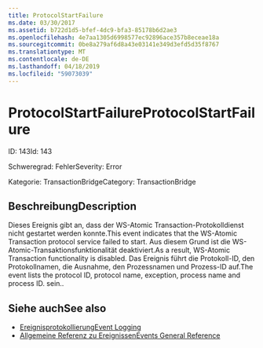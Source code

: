 ```yaml
---
title: ProtocolStartFailure
ms.date: 03/30/2017
ms.assetid: b722d1d5-bfef-4dc9-bfa3-85178b6d2ae3
ms.openlocfilehash: 4e7aa1305d6998577ec92896ace357b8eceae18a
ms.sourcegitcommit: 0be8a279af6d8a43e03141e349d3efd5d35f8767
ms.translationtype: MT
ms.contentlocale: de-DE
ms.lasthandoff: 04/18/2019
ms.locfileid: "59073039"
---
```

# <a name="protocolstartfailure"></a><span data-ttu-id="b19f4-102">ProtocolStartFailure</span><span class="sxs-lookup"><span data-stu-id="b19f4-102">ProtocolStartFailure</span></span>
<span data-ttu-id="b19f4-103">ID: 143</span><span class="sxs-lookup"><span data-stu-id="b19f4-103">Id: 143</span></span>  
  
 <span data-ttu-id="b19f4-104">Schweregrad: Fehler</span><span class="sxs-lookup"><span data-stu-id="b19f4-104">Severity: Error</span></span>  
  
 <span data-ttu-id="b19f4-105">Kategorie: TransactionBridge</span><span class="sxs-lookup"><span data-stu-id="b19f4-105">Category: TransactionBridge</span></span>  
  
## <a name="description"></a><span data-ttu-id="b19f4-106">Beschreibung</span><span class="sxs-lookup"><span data-stu-id="b19f4-106">Description</span></span>  
 <span data-ttu-id="b19f4-107">Dieses Ereignis gibt an, dass der WS-Atomic Transaction-Protokolldienst nicht gestartet werden konnte.</span><span class="sxs-lookup"><span data-stu-id="b19f4-107">This event indicates that the WS-Atomic Transaction protocol service failed to start.</span></span> <span data-ttu-id="b19f4-108">Aus diesem Grund ist die WS-Atomic-Transaktionsfunktionalität deaktiviert.</span><span class="sxs-lookup"><span data-stu-id="b19f4-108">As a result, WS-Atomic Transaction functionality is disabled.</span></span> <span data-ttu-id="b19f4-109">Das Ereignis führt die Protokoll-ID, den Protokollnamen, die Ausnahme, den Prozessnamen und Prozess-ID auf.</span><span class="sxs-lookup"><span data-stu-id="b19f4-109">The event lists the protocol ID, protocol name, exception, process name and process ID.</span></span> <span data-ttu-id="b19f4-110">sein.</span><span class="sxs-lookup"><span data-stu-id="b19f4-110">.</span></span>  
  
## <a name="see-also"></a><span data-ttu-id="b19f4-111">Siehe auch</span><span class="sxs-lookup"><span data-stu-id="b19f4-111">See also</span></span>

- [<span data-ttu-id="b19f4-112">Ereignisprotokollierung</span><span class="sxs-lookup"><span data-stu-id="b19f4-112">Event Logging</span></span>](../../../../../docs/framework/wcf/diagnostics/event-logging/index.md)
- [<span data-ttu-id="b19f4-113">Allgemeine Referenz zu Ereignissen</span><span class="sxs-lookup"><span data-stu-id="b19f4-113">Events General Reference</span></span>](../../../../../docs/framework/wcf/diagnostics/event-logging/events-general-reference.md)

